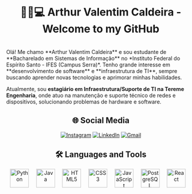 <div align="center">

# 👨‍🎓💻 Arthur Valentim Caldeira - Welcome to my GitHub
<br>

</div>
Olá! Me chamo **Arthur Valentim Caldeira** e sou estudante de **Bacharelado em Sistemas de Informação** no *Instituto Federal do Espírito Santo - IFES (Campus Serra)*. Tenho grande interesse em **desenvolvimento de software** e **infraestrutura de TI**, sempre buscando aprender novas tecnologias e aprimorar minhas habilidades.

Atualmente, sou **estagiário em Infraestrutura/Suporte de TI na Tereme Engenharia**, onde atuo na manutenção e suporte técnico de redes e dispositivos, solucionando problemas de hardware e software.


<div align="center">

## 🌐 Social Media

</div>

<div align="center">

[![Instagram](https://img.shields.io/badge/Instagram-E4405F?style=for-the-badge&logo=instagram&logoColor=white)](https://www.instagram.com/arthur.valentim_/)
[![LinkedIn](https://img.shields.io/badge/LinkedIn-0077B5?style=for-the-badge&logo=linkedin&logoColor=white)](https://www.linkedin.com/in/arthur-valentim-6aa488274/)
[![Gmail](https://img.shields.io/badge/Gmail-D14836?style=for-the-badge&logo=gmail&logoColor=white)](mailto:valentimcaldeira100@gmail.com)

</div>

<div align="center">
            
## 🛠️ Languages and Tools

</div>


<div align ="center">

<img src="https://cdn.jsdelivr.net/gh/devicons/devicon/icons/python/python-original.svg" height="50" alt="Python"/>
&nbsp;&nbsp;&nbsp;
<img src="https://cdn.jsdelivr.net/gh/devicons/devicon/icons/java/java-original.svg" height="50" alt="Java"/>
&nbsp;&nbsp;&nbsp;
<img src="https://cdn.jsdelivr.net/gh/devicons/devicon/icons/html5/html5-original.svg" height="50" alt="HTML5"/>
&nbsp;&nbsp;&nbsp;
<img src="https://cdn.jsdelivr.net/gh/devicons/devicon/icons/css3/css3-original.svg" height="50" alt="CSS3"/>
&nbsp;&nbsp;&nbsp;
<img src="https://cdn.jsdelivr.net/gh/devicons/devicon/icons/javascript/javascript-original.svg" height="50" alt="JavaScript"/>
&nbsp;&nbsp;&nbsp;
<img src="https://cdn.jsdelivr.net/gh/devicons/devicon/icons/postgresql/postgresql-original.svg" height="50" alt="PostgreSQL"/>
&nbsp;&nbsp;&nbsp;
<img src="https://cdn.jsdelivr.net/gh/devicons/devicon/icons/react/react-original.svg" height="50" alt="React"/>
&nbsp;&nbsp;&nbsp;
</div>

</div>







            
        
